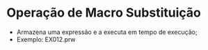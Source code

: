 #  Operação de Macro Substituição
- Armazena uma expressão e a executa em tempo de execução;
- Exemplo: EX012.prw